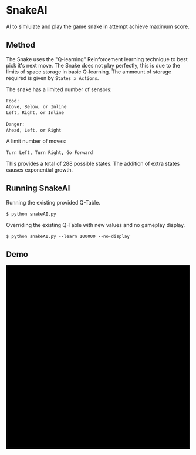 # SnakeAI

AI to simlulate and play the game snake in attempt achieve maximum score.

## Method
The Snake uses the "Q-learning" Reinforcement learning technique to best pick it's next move.
The Snake does not play perfectly, this is due to the limits of space storage in basic Q-learning. 
The ammount of storage required is given by `States x Actions`.

The snake has a limited number of sensors:

```
Food:
Above, Below, or Inline
Left, Right, or Inline

Danger:
Ahead, Left, or Right
```
A limit number of moves:
```
Turn Left, Turn Right, Go Forward
```
This provides a total of 288 possible states. The addition of extra states causes exponential growth.

## Running SnakeAI
Running the existing provided Q-Table.
```shell script
$ python snakeAI.py
```
Overriding the existing Q-Table with new values and no gameplay display.
```shell script
$ python snakeAI.py --learn 100000 --no-display
```
## Demo
![snake_ai](demo/snake_1.gif)